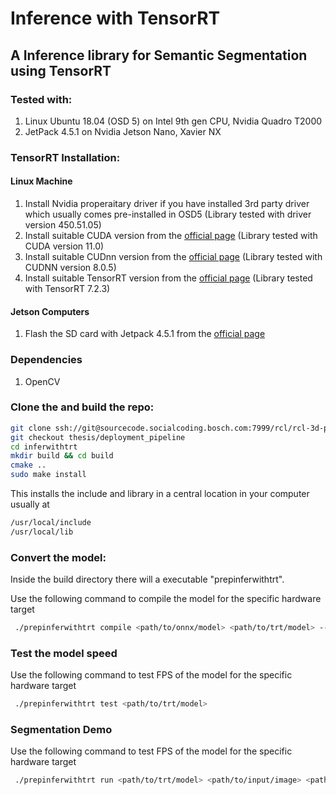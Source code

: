 # Inference with TensorRT
## A Inference library for Semantic Segmentation using TensorRT

### Tested with:
1. Linux Ubuntu 18.04 (OSD 5) on Intel 9th gen CPU, Nvidia Quadro T2000
2. JetPack 4.5.1 on Nvidia Jetson Nano, Xavier NX

### TensorRT Installation:
#### Linux Machine
1. Install Nvidia properaitary driver if you have installed 3rd party driver which usually comes pre-installed in OSD5 (Library tested with driver version 450.51.05)
2. Install suitable CUDA version from the [official page](https://docs.nvidia.com/cuda/cuda-installation-guide-linux/index.html) (Library tested with CUDA version 11.0)
3. Install suitable CUDnn version from the [official page](https://docs.nvidia.com/deeplearning/cudnn/install-guide/index.html) (Library tested with CUDNN version 8.0.5)
4. Install suitable TensorRT version from the [official page](https://docs.nvidia.com/deeplearning/tensorrt/install-guide/index.html) (Library tested with TensorRT 7.2.3)
#### Jetson Computers
1. Flash the SD card with Jetpack 4.5.1 from the [official page](https://developer.nvidia.com/embedded/jetpack)

### Dependencies
1. OpenCV

### Clone the and build the repo:

```bash
git clone ssh://git@sourcecode.socialcoding.bosch.com:7999/rcl/rcl-3d-perception.git
git checkout thesis/deployment_pipeline
cd inferwithtrt
mkdir build && cd build
cmake ..
sudo make install
```

This installs the include and library in a central location in your computer usually at 
```bash   
/usr/local/include
/usr/local/lib
```
### Convert the model:

Inside the build directory there will a executable "prepinferwithtrt". 

Use the following command to compile the model for the specific hardware target
```bash
 ./prepinferwithtrt compile <path/to/onnx/model> <path/to/trt/model> --fp16
```

### Test the model speed
Use the following command to test FPS of the model for the specific hardware target
```bash
 ./prepinferwithtrt test <path/to/trt/model>
```

### Segmentation Demo
Use the following command to test FPS of the model for the specific hardware target
```bash
 ./prepinferwithtrt run <path/to/trt/model> <path/to/input/image> <path/to/segmented/image>
```

